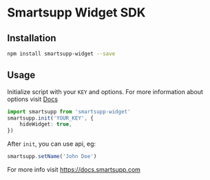 # Smartsupp Widget SDK

## Installation

```bash
npm install smartsupp-widget --save
```

## Usage

Initialize script with your `KEY` and options. For more information about options visit [Docs](https://docs.smartsupp.com/chat-box/configuration/)

```typescript
import smartsupp from 'smartsupp-widget'
smartsupp.init('YOUR_KEY', {
    hideWidget: true,
})
```

After `init`, you can use api, eg:

```typescript
smartsupp.setName('John Doe')
```

For more info visit https://docs.smartsupp.com
